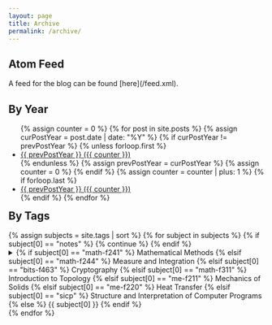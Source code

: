```yaml
---
layout: page
title: Archive
permalink: /archive/
---
```


<h2> Atom Feed </h2>
A feed for the blog can be found [here](/feed.xml).

<h2> By Year </h2>
<section class="archive-post-list">
<ul>
{% assign counter = 0 %}
{% for post in site.posts %}
    {% assign curPostYear = post.date | date: "%Y" %}
    {% if curPostYear != prevPostYear %}
        {% unless forloop.first %}
            <li> <a href="{{ prevPostYear }}/">
                {{ prevPostYear }} ({{ counter }})
            </a></li>
        {% endunless %}
        {% assign prevPostYear = curPostYear %}
        {% assign counter = 0 %}
    {% endif %}
    {% assign counter = counter | plus: 1 %}
    {% if forloop.last %}
        <li> <a href="{{ prevPostYear }}/">
            {{ prevPostYear }} ({{ counter }})
        </a></li>
    {% endif %}
{% endfor %}
</ul>
</section>

<h2 style="margin-top:15px"> By Tags </h2>
<section class="archive-post-list">
{% assign subjects = site.tags | sort %}
{% for subject in subjects %}
    {% if subject[0] == "notes" %} {% continue %} {% endif %}
    <details>
        <summary>
            {% if subject[0] == "math-f241" %} Mathematical Methods
            {% elsif subject[0] == "math-f244" %} Measure and Integration
            {% elsif subject[0] == "bits-f463" %} Cryptography
            {% elsif subject[0] == "math-f311" %} Introduction to Topology 
            {% elsif subject[0] == "me-f211" %} Mechanics of Solids
            {% elsif subject[0] == "me-f220" %} Heat Transfer
            {% elsif subject[0] == "sicp" %} Structure and Interpretation of Computer Programs
            {% else %} {{ subject[0] }}
            {% endif %}
        </summary>
        <table>
            {% for post in subject[1] %}
                <tr>
                  <td style="width: 100px; color: grey;" nowrap>{{ post.date | date: "%b %-d, %Y" }}</td>
                  <td>
                    <a href="{{ post.url | relative_url }}" style="color:black">
                      {{ post.title }}
                    </a>
                  </td>
                </tr>
            {% endfor %}
        </table>
    </details>
{% endfor %}
</section>
